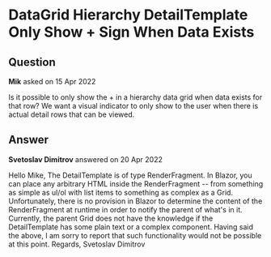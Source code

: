 # DataGrid Hierarchy DetailTemplate Only Show + Sign When Data Exists

## Question

**Mik** asked on 15 Apr 2022

Is it possible to only show the + in a hierarchy data grid when data exists for that row? We want a visual indicator to only show to the user when there is actual detail rows that can be viewed.

## Answer

**Svetoslav Dimitrov** answered on 20 Apr 2022

Hello Mike, The DetailTemplate is of type RenderFragment. In Blazor, you can place any arbitrary HTML inside the RenderFragment -- from something as simple as ul/ol with list items to something as complex as a Grid. Unfortunately, there is no provision in Blazor to determine the content of the RenderFragment at runtime in order to notify the parent of what's in it. Currently, the parent Grid does not have the knowledge if the DetailTemplate has some plain text or a complex component. Having said the above, I am sorry to report that such functionality would not be possible at this point. Regards, Svetoslav Dimitrov
